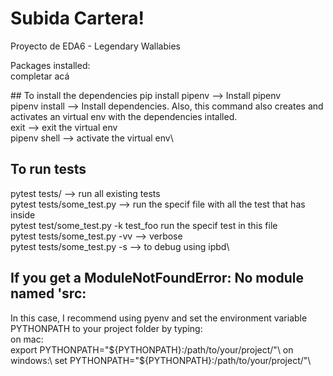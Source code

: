 # Subida Cartera!

Proyecto de EDA6 - Legendary Wallabies

Packages installed:\
completar acá

## To install the dependencies
pip install pipenv --> Install pipenv\
pipenv install --> Install dependencies. Also, this command also creates and activates an virtual env with the dependencies intalled.\
exit --> exit the virtual env\
pipenv shell --> activate the virtual env\

## To run tests

pytest tests/ --> run all existing tests\
pytest tests/some_test.py --> run the specif file with all the test that has inside\
pytest test/some_test.py -k test_foo run the specif test in this file\
pytest tests/some_test.py -vv  --> verbose\
pytest tests/some_test.py -s --> to debug using ipbd\

## If you get a ModuleNotFoundError: No module named 'src:
In this case, I recommend using pyenv and set the environment variable PYTHONPATH to your project folder by typing:\
on mac:\
export PYTHONPATH="${PYTHONPATH}:/path/to/your/project/"\
on windows:\
set PYTHONPATH="${PYTHONPATH}:/path/to/your/project/"\

